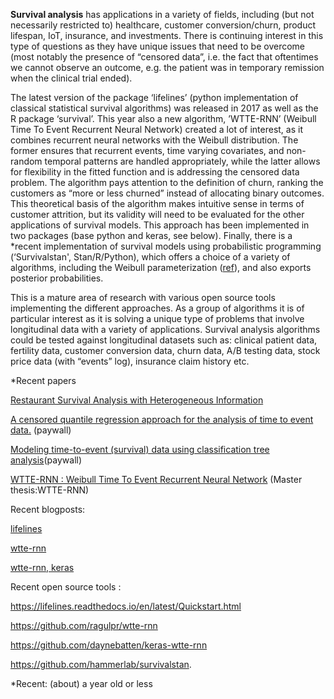 **Survival analysis** has applications in a variety of fields, including (but not necessarily restricted to) healthcare, customer conversion/churn, product lifespan, IoT, insurance, and investments. There is continuing interest in this type of questions as they have unique issues that need to be overcome (most notably the presence of “censored data”, i.e. the fact that oftentimes we cannot observe an outcome, e.g. the patient was in temporary remission when the clinical trial ended). 

The latest version of the package ‘lifelines’ (python implementation of classical statistical survival algorithms) was released in 2017 as well as the R package ‘survival’. This year also a new algorithm, ’WTTE-RNN’ (Weibull Time To Event Recurrent Neural Network) created a lot of interest, as it combines recurrent neural networks with the Weibull distribution. The former ensures that recurrent events, time varying covariates, and non-random temporal patterns are handled appropriately, while the latter allows for flexibility in the fitted function and is addressing the censored data problem. The algorithm pays attention to the definition of churn, ranking the customers as “more or less churned” instead of allocating binary outcomes. This theoretical basis of the algorithm makes intuitive sense in terms of customer attrition, but its validity will need to be evaluated for the other applications of survival models.  This approach has been implemented in two packages (base python and keras, see below). Finally, there is a *recent implementation of survival models using probabilistic programming (‘Survivalstan', Stan/R/Python), which offers a choice of a variety of algorithms, including the Weibull parameterization ([ref](http://journals.sagepub.com/doi/abs/10.1177/0962280214548748)), and also exports posterior probabilities.

This is a mature area of research with various open source tools implementing the different approaches. As a group of algorithms it is of particular interest as it is solving a unique type of problems that involve longitudinal data with a variety of applications. Survival analysis algorithms could be tested against longitudinal datasets such as: clinical patient data, fertility data, customer conversion data, churn data, A/B testing data, stock price data (with “events” log), insurance claim history etc. 

*Recent papers

[Restaurant Survival Analysis with Heterogeneous
Information](http://papers.www2017.com.au.s3-website-ap-southeast-2.amazonaws.com/companion/p993.pdf)

[A censored quantile regression approach for the analysis of time to event data.](http://journals.sagepub.com/doi/pdf/10.1177/0962280216648724) (paywall)

[Modeling time-to-event (survival) data using classification tree analysis](http://onlinelibrary.wiley.com/doi/10.1111/jep.12779/abstract)(paywall)

[WTTE-RNN : Weibull Time To Event
Recurrent Neural Network](https://ragulpr.github.io/assets/draft_master_thesis_martinsson_egil_wtte_rnn_2016.pdf) (Master thesis:WTTE-RNN)


Recent blogposts:

[lifelines](http://savvastjortjoglou.com/nfl-survival-analysis-kaplan-meier.html)

[wtte-rnn](https://ragulpr.github.io/2016/12/22/WTTE-RNN-Hackless-churn-modeling) 

[wtte-rnn, keras](http://daynebatten.com/2017/02/recurrent-neural-networks-churn)

Recent open source tools :

https://lifelines.readthedocs.io/en/latest/Quickstart.html

https://github.com/ragulpr/wtte-rnn

https://github.com/daynebatten/keras-wtte-rnn

https://github.com/hammerlab/survivalstan.

*Recent: (about) a year old or less
